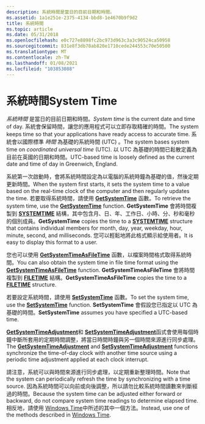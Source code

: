 ```yaml
---
description: 系統時間是當日的目前日期和時間。
ms.assetid: 1a1e251e-2375-4134-bbd8-1e4670b9f9d2
title: 系統時間
ms.topic: article
ms.date: 05/31/2018
ms.openlocfilehash: e0c727e8898fc2bc973d963c3a3c90524ca50958
ms.sourcegitcommit: 831e8f3db78ab820e1710cede244553c70e50500
ms.translationtype: MT
ms.contentlocale: zh-TW
ms.lasthandoff: 01/08/2021
ms.locfileid: "103853088"
---
```

# <a name="system-time"></a><span data-ttu-id="5b23d-103">系統時間</span><span class="sxs-lookup"><span data-stu-id="5b23d-103">System Time</span></span>

<span data-ttu-id="5b23d-104">*系統時間* 是當日的目前日期和時間。</span><span class="sxs-lookup"><span data-stu-id="5b23d-104">*System time* is the current date and time of day.</span></span> <span data-ttu-id="5b23d-105">系統會保留時間，讓您的應用程式可以立即存取精確的時間。</span><span class="sxs-lookup"><span data-stu-id="5b23d-105">The system keeps time so that your applications have ready access to accurate time.</span></span> <span data-ttu-id="5b23d-106">系統會以國際標準 *時間* 為基礎的系統時間 (UTC) 。</span><span class="sxs-lookup"><span data-stu-id="5b23d-106">The system bases system time on *coordinated universal time* (UTC).</span></span> <span data-ttu-id="5b23d-107">以 UTC 為基礎的時間已鬆散定義為目前在英國的日期和時間。</span><span class="sxs-lookup"><span data-stu-id="5b23d-107">UTC-based time is loosely defined as the current date and time of day in Greenwich, England.</span></span>

<span data-ttu-id="5b23d-108">系統第一次啟動時，會將系統時間設定為以電腦的系統時鐘為基礎的值，然後定期更新時間。</span><span class="sxs-lookup"><span data-stu-id="5b23d-108">When the system first starts, it sets the system time to a value based on the real-time clock of the computer and then regularly updates the time.</span></span> <span data-ttu-id="5b23d-109">若要取得系統時間，請使用 [**GetSystemTime**](/windows/win32/api/sysinfoapi/nf-sysinfoapi-getsystemtime) 函數。</span><span class="sxs-lookup"><span data-stu-id="5b23d-109">To retrieve the system time, use the [**GetSystemTime**](/windows/win32/api/sysinfoapi/nf-sysinfoapi-getsystemtime) function.</span></span> <span data-ttu-id="5b23d-110">**GetSystemTime** 會將時間複製到 [**SYSTEMTIME**](/windows/win32/api/minwinbase/ns-minwinbase-systemtime) 結構，其中包含月、日、年、工作日、小時、分、秒和毫秒的個別成員。</span><span class="sxs-lookup"><span data-stu-id="5b23d-110">**GetSystemTime** copies the time to a [**SYSTEMTIME**](/windows/win32/api/minwinbase/ns-minwinbase-systemtime) structure that contains individual members for month, day, year, weekday, hour, minute, second, and milliseconds.</span></span> <span data-ttu-id="5b23d-111">您可以輕鬆地將此格式顯示給使用者。</span><span class="sxs-lookup"><span data-stu-id="5b23d-111">It is easy to display this format to a user.</span></span>

<span data-ttu-id="5b23d-112">您也可以使用 [**GetSystemTimeAsFileTime**](/windows/win32/api/sysinfoapi/nf-sysinfoapi-getsystemtimeasfiletime) 函數，以檔案時間格式取得系統時間。</span><span class="sxs-lookup"><span data-stu-id="5b23d-112">You can also obtain the system time in file time format using the [**GetSystemTimeAsFileTime**](/windows/win32/api/sysinfoapi/nf-sysinfoapi-getsystemtimeasfiletime) function.</span></span> <span data-ttu-id="5b23d-113">**GetSystemTimeAsFileTime** 會將時間複製到 [**FILETIME**](/windows/win32/api/minwinbase/ns-minwinbase-filetime) 結構。</span><span class="sxs-lookup"><span data-stu-id="5b23d-113">**GetSystemTimeAsFileTime** copies the time to a [**FILETIME**](/windows/win32/api/minwinbase/ns-minwinbase-filetime) structure.</span></span>

<span data-ttu-id="5b23d-114">若要設定系統時間，請使用 [**SetSystemTime**](/windows/win32/api/sysinfoapi/nf-sysinfoapi-setsystemtime) 函數。</span><span class="sxs-lookup"><span data-stu-id="5b23d-114">To set the system time, use the [**SetSystemTime**](/windows/win32/api/sysinfoapi/nf-sysinfoapi-setsystemtime) function.</span></span> <span data-ttu-id="5b23d-115">**SetSystemTime** 會假設您已指定以 UTC 為基礎的時間。</span><span class="sxs-lookup"><span data-stu-id="5b23d-115">**SetSystemTime** assumes you have specified a UTC-based time.</span></span>

<span data-ttu-id="5b23d-116">[**GetSystemTimeAdjustment**](/windows/win32/api/sysinfoapi/nf-sysinfoapi-getsystemtimeadjustment)和 [**SetSystemTimeAdjustment**](/windows/win32/api/sysinfoapi/nf-sysinfoapi-setsystemtimeadjustment)函式會使用每個時鐘中斷所套用的定期時間調整，將當日時間時鐘與另一個時間來源進行同步處理。</span><span class="sxs-lookup"><span data-stu-id="5b23d-116">The [**GetSystemTimeAdjustment**](/windows/win32/api/sysinfoapi/nf-sysinfoapi-getsystemtimeadjustment) and [**SetSystemTimeAdjustment**](/windows/win32/api/sysinfoapi/nf-sysinfoapi-setsystemtimeadjustment) functions synchronize the time-of-day clock with another time source using a periodic time adjustment applied at each clock interrupt.</span></span>

<span data-ttu-id="5b23d-117">請注意，系統可以與時間來源進行同步處理，以定期重新整理時間。</span><span class="sxs-lookup"><span data-stu-id="5b23d-117">Note that the system can periodically refresh the time by synchronizing with a time source.</span></span> <span data-ttu-id="5b23d-118">因為系統時間可以向前或向後調整，所以請勿比較系統時間讀數來判斷經過的時間。</span><span class="sxs-lookup"><span data-stu-id="5b23d-118">Because the system time can be adjusted either forward or backward, do not compare system time readings to determine elapsed time.</span></span> <span data-ttu-id="5b23d-119">相反地，請使用 [Windows Time](windows-time.md)中所述的其中一個方法。</span><span class="sxs-lookup"><span data-stu-id="5b23d-119">Instead, use one of the methods described in [Windows Time](windows-time.md).</span></span>

 

 
